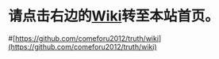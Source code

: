 请点击右边的[Wiki](https://github.com/comeforu2012/truth/wiki)转至本站首页。
=====
#[https://github.com/comeforu2012/truth/wiki](https://github.com/comeforu2012/truth/wiki)
